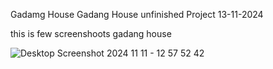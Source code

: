 Gadamg House
  Gadang House unfinished Project 13-11-2024

this is few screenshoots gadang house  

![Desktop Screenshot 2024 11 11 - 12 57 52 42](https://github.com/user-attachments/assets/f47997fd-39c7-4f7c-b686-ef67fc96f3b6)
